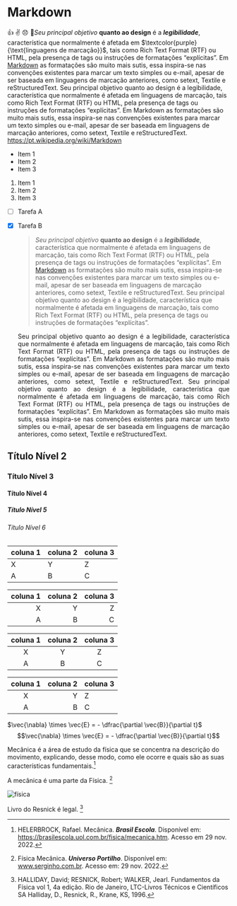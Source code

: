 # Markdown
  :thumbsup: :v: :disappointed: :sparkling_heart:*Seu principal objetivo* **quanto ao design** é a ***legibilidade***, característica que normalmente é afetada em $\textcolor{purple}{\text{linguagens de marcação}}$, tais como Rich Text Format (RTF) ou HTML, pela presença de tags ou instruções de formatações “explícitas”. Em [Markdown](https://pt.wikipedia.org/wiki/Markdown) as formatações são muito mais sutis, essa inspira-se nas convenções existentes para marcar um texto simples ou e-mail, apesar de ser baseada em linguagens de marcação anteriores, como setext, Textile e reStructuredText. Seu principal objetivo quanto ao design é a legibilidade, característica que normalmente é afetada em linguagens de marcação, tais como Rich Text Format (RTF) ou HTML, pela presença de tags ou instruções de formatações “explícitas”. Em Markdown as formatações são muito mais sutis, essa inspira-se nas convenções existentes para marcar um texto simples ou e-mail, apesar de ser baseada em linguagens de marcação anteriores, como setext, Textile e reStructuredText. <https://pt.wikipedia.org/wiki/Markdown>
  
* Item 1
* Item 2
* Item 3

1. Item 1
2. Item 2
3. Item 3

- [ ] Tarefa A
- [X] Tarefa B


  > *Seu principal objetivo* **quanto ao design** é a ***legibilidade***, característica que normalmente é afetada em linguagens de marcação, tais como Rich Text Format (RTF) ou HTML, pela presença de tags ou instruções de formatações “explícitas”. Em [Markdown](https://pt.wikipedia.org/wiki/Markdown) as formatações são muito mais sutis, essa inspira-se nas convenções existentes para marcar um texto simples ou e-mail, apesar de ser baseada em linguagens de marcação anteriores, como setext, Textile e reStructuredText. Seu principal objetivo quanto ao design é a legibilidade, característica que normalmente é afetada em linguagens de marcação, tais como Rich Text Format (RTF) ou HTML, pela presença de tags ou instruções de formatações “explícitas”.



  <p align="justify">
  Seu principal objetivo quanto ao design é a legibilidade, característica que normalmente é afetada em linguagens de marcação, tais como Rich Text Format (RTF) ou HTML, pela presença de tags ou instruções de formatações “explícitas”. Em Markdown as formatações são muito mais sutis, essa inspira-se nas convenções existentes para marcar um texto simples ou e-mail, apesar de ser baseada em linguagens de marcação anteriores, como setext, Textile e reStructuredText. Seu principal objetivo quanto ao design é a legibilidade, característica que normalmente é afetada em linguagens de marcação, tais como Rich Text Format (RTF) ou HTML, pela presença de tags ou instruções de formatações “explícitas”. Em Markdown as formatações são muito mais sutis, essa inspira-se nas convenções existentes para marcar um texto simples ou e-mail, apesar de ser baseada em linguagens de marcação anteriores, como setext, Textile e reStructuredText.
  </p>

## Título Nível 2
### Título Nível 3
#### Título Nível 4
##### Título Nível 5
###### Título Nível 6

| coluna 1 | coluna 2 | coluna 3 |
| --- | --- | --- |
| X | Y | Z |
| A | B | C |

| coluna 1 | coluna 2 | coluna 3 |
| ---: | ---: | ---: |
| X | Y | Z |
| A | B | C |

| coluna 1 | coluna 2 | coluna 3 |
| :---: | :---: | :---: |
| X | Y | Z |
| A | B | C |


| coluna 1 | coluna 2 | coluna 3 |
| :---: | ---: | --- |
| X | Y | Z |
| A | B | C |

$\vec{\nabla} \times \vec{E} = - \dfrac{\partial \vec{B}}{\partial t}$
$$\vec{\nabla} \times \vec{E} = - \dfrac{\partial \vec{B}}{\partial t}$$


Mecânica é a área de estudo da física que se concentra na descrição do movimento, explicando, desse modo, como ele ocorre e quais são as suas características fundamentais.[^1]

[^1]: HELERBROCK, Rafael. Mecânica. ***Brasil Escola***. Disponível em: https://brasilescola.uol.com.br/fisica/mecanica.htm. Acesso em 29 nov. 2022.

A mecânica é uma parte da Física. [^2]

[^2]: Física Mecânica. ***Universo Portilho***. Disponível em: www.serginho.com.br. Acesso em: 29 nov. 2022.

![física](https://user-images.githubusercontent.com/118854908/204638886-4876ecdf-1c8e-48f1-9e4a-21646120df57.jpeg)

Livro do Resnick é legal. [^3]

[^3]: HALLIDAY, David; RESNICK, Robert; WALKER, Jearl. Fundamentos da Física vol 1, 4a edição. Rio de Janeiro, LTC-Livros Técnicos e Científicos SA Halliday, D., Resnick, R., Krane, KS, 1996.



